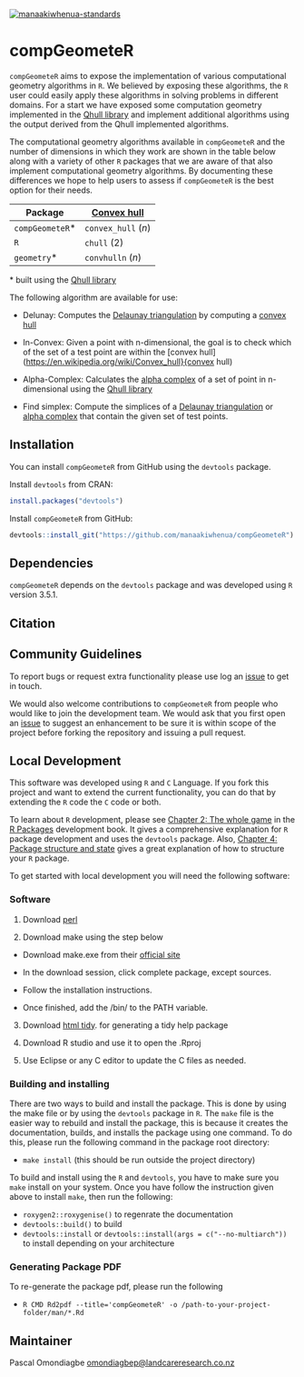 [![manaakiwhenua-standards](https://github.com/manaakiwhenua/compGeometeR/workflows/manaakiwhenua-standards/badge.svg)](https://github.com/manaakiwhenua/manaakiwhenua-standards)

# compGeometeR

`compGeometeR` aims to expose the implementation of various computational geometry algorithms in `R`. We believed by exposing these algorithms, the `R` user could easily apply these algorithms in solving problems in different domains.  For a start we have exposed some computation geometry implemented in the [Qhull library](http://www.qhull.org/) and implement additional algorithms using the output derived from the Qhull implemented algorithms.

The computational geometry algorithms available in `compGeometeR` and the number of dimensions in which they work are shown in the table below along with a variety of other `R` packages that we are aware of that also implement computational geometry algorithms.  By documenting these differences we hope to help users to assess if `compGeometeR` is the best option for their needs.

| Package | [Convex hull](https://en.wikipedia.org/wiki/Convex_hull) |
| --- | --- |
| `compGeometeR`* | `convex_hull` (_n_) |
| `R` | `chull` (2) |
| `geometry`* | `convhulln` (_n_) |

\* built using the [Qhull library](http://www.qhull.org/)

The following algorithm are available for use:

* Delunay: Computes the [Delaunay triangulation](https://en.wikipedia.org/wiki/Delaunay_triangulation) by computing a [convex hull](https://en.wikipedia.org/wiki/Convex_hull)

* In-Convex: Given a point with n-dimensional, the goal is to check which of the set of a test point are within the [convex hull](https://en.wikipedia.org/wiki/Convex_hull}{convex hull) 

* Alpha-Complex: Calculates the [alpha complex](href{https://en.wikipedia.org/wiki/Alpha_shape#Alpha_complex) of a set of point in n-dimensional using the [Qhull library](http://www.qhull.org/)

* Find simplex: Compute the simplices of a [Delaunay triangulation](https://en.wikipedia.org/wiki/Delaunay_triangulation) or [alpha complex](href{https://en.wikipedia.org/wiki/Alpha_shape#Alpha_complex) that contain the given set of test points.

## Installation

You can install `compGeometeR` from GitHub using the `devtools` package.

Install `devtools` from CRAN:

```r
install.packages("devtools")
```
Install `compGeometeR` from GitHub:

```r
devtools::install_git("https://github.com/manaakiwhenua/compGeometeR")
```

## Dependencies

`compGeometeR` depends on the `devtools` package and was developed using `R` version 3.5.1.

## Citation



## Community Guidelines

To report bugs or request extra functionality please use log an [issue](https://github.com/manaakiwhenua/compGeometeR/issues) to get in touch.

We would also welcome contributions to `compGeometeR` from people who would like to join the development team.  We would ask that you first open an [issue](https://github.com/manaakiwhenua/compGeometeR/issues) to suggest an enhancement to be sure it is within scope of the project before forking the repository and issuing a pull request.

## Local Development

This software was developed using `R` and `C` Language. If you fork this project and want to extend the current functionality, you can do that by extending the `R` code the `C` code or both.

To learn about `R` development, please see [Chapter 2: The whole game](http://r-pkgs.org/whole-game.html) in the [R Packages](https://r-pkgs.org/) development book.  It gives a comprehensive explanation for `R` package development and uses the `devtools` package. Also, [Chapter 4: Package structure and state](http://r-pkgs.org/package-structure-state.html) gives a great explanation of how to structure your `R` package.

To get started with local development you will need the following software:

### Software

1. Download [perl](https://www.activestate.com/products/activeperl/downloads/)

2. Download make using the step below

  * Download make.exe from their [official site]("http://gnuwin32.sourceforge.net/packages/make.htm")
  
  * In the download session, click complete package, except sources.
  
  * Follow the installation instructions.
  
  * Once finished, add the <installation directory>/bin/ to the PATH variable.

3. Download [html tidy](http://www.paehl.com/open_source/?HTML_Tidy_for_Windows). for generating a tidy help package

4. Download R studio and use it to open the .Rproj

5. Use Eclipse or any C editor to update the C files as needed.

### Building and installing

There are two ways to build and install the package. This is done by using the make file or by using the `devtools` package in `R`. 
The `make` file is the easier way to rebuild and install the package, this is because it creates the documentation, builds, and installs the package using one command. To do this, please run the following command in the package root directory: 

 * `make install` (this should be run outside the project directory)

To build and install using the `R` and `devtools`, you have to make sure you `make` install on your system.  Once you have follow the instruction given above to install `make`, then run the following:

 * `roxygen2::roxygenise()` to regenrate the documentation
 * `devtools::build()` to build
 * `devtools::install` or `devtools::install(args = c("--no-multiarch"))` to install depending on your architecture

### Generating Package PDF

To re-generate the package pdf, please run the following
 * `R CMD Rd2pdf --title='compGeometeR' -o /path-to-your-project-folder/man/*.Rd`

## Maintainer
Pascal Omondiagbe <omondiagbep@landcareresearch.co.nz>
